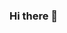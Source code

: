 ### Hi there 👋

<!--
**TranzGoo/TranzGoo** is a ✨ _special_ ✨ repository because its `README.md` (this file) appears on your GitHub profile.

Here are some ideas to get you started:

- 🔭 MARK KONTOL

